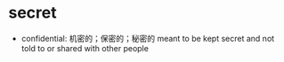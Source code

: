 # secret

- confidential: 机密的；保密的；秘密的 meant to be kept secret and not told to or shared with other people
